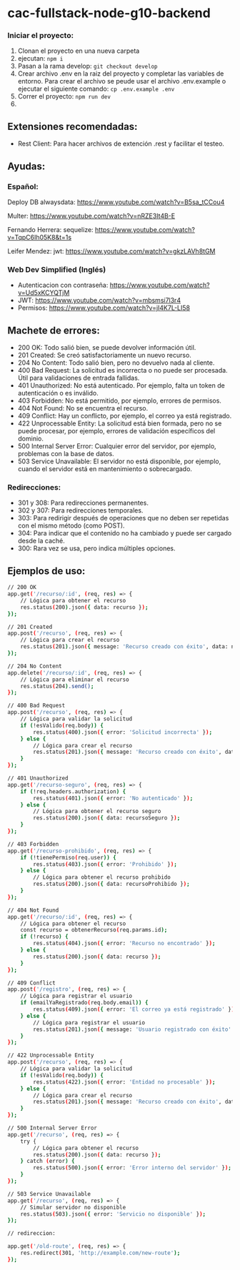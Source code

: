 # cac-fullstack-node-g10-backend

### Iniciar el proyecto:

1. Clonan el proyecto en una nueva carpeta
2. ejecutan: `npm i`
3. Pasan a la rama develop: `git checkout develop`
4. Crear archivo .env en la raiz del proyecto y completar las variables de entorno. Para crear el archivo se peude usar el archivo .env.example o ejecutar el siguiente comando: `cp .env.example .env`
5. Correr el proyecto: `npm run dev`
6. 



## Extensiones recomendadas:

- Rest Client: Para hacer archivos de extención .rest y facilitar el testeo.


## Ayudas: 

### Español:

Deploy DB alwaysdata: https://www.youtube.com/watch?v=B5sa_tCCou4

Multer: https://www.youtube.com/watch?v=nRZE3It4B-E

Fernando Herrera:
sequelize: https://www.youtube.com/watch?v=TqpC6Ih05K8&t=1s

Leifer Mendez:
jwt: https://www.youtube.com/watch?v=gkzLAVh8tGM


### Web Dev Simplified (Inglés)

- Autenticacion con contraseña: https://www.youtube.com/watch?v=Ud5xKCYQTjM
- JWT: https://www.youtube.com/watch?v=mbsmsi7l3r4
- Permisos: https://www.youtube.com/watch?v=jI4K7L-LI58 

## Machete de errores:

* 200 OK: Todo salió bien, se puede devolver información útil.
* 201 Created: Se creó satisfactoriamente un nuevo recurso.
* 204 No Content: Todo salió bien, pero no devuelvo nada al cliente.
* 400 Bad Request: La solicitud es incorrecta o no puede ser procesada. Útil para validaciones de entrada fallidas.
* 401 Unauthorized: No está autenticado. Por ejemplo, falta un token de autenticación o es inválido.
* 403 Forbidden: No está permitido, por ejemplo, errores de permisos.
* 404 Not Found: No se encuentra el recurso.
* 409 Conflict: Hay un conflicto, por ejemplo, el correo ya está registrado.
* 422 Unprocessable Entity: La solicitud está bien formada, pero no se puede procesar, por ejemplo, errores de validación específicos del dominio.
* 500 Internal Server Error: Cualquier error del servidor, por ejemplo, problemas con la base de datos.
* 503 Service Unavailable: El servidor no está disponible, por ejemplo, cuando el servidor está en mantenimiento o sobrecargado.

### Redirecciones:

* 301 y 308: Para redirecciones permanentes.
* 302 y 307: Para redirecciones temporales.
* 303: Para redirigir después de operaciones que no deben ser repetidas con el mismo método (como POST).
* 304: Para indicar que el contenido no ha cambiado y puede ser cargado desde la caché.
* 300: Rara vez se usa, pero indica múltiples opciones.

## Ejemplos de uso:

```bash 
// 200 OK
app.get('/recurso/:id', (req, res) => {
    // Lógica para obtener el recurso
    res.status(200).json({ data: recurso });
});

// 201 Created
app.post('/recurso', (req, res) => {
    // Lógica para crear el recurso
    res.status(201).json({ message: 'Recurso creado con éxito', data: nuevoRecurso });
});

// 204 No Content
app.delete('/recurso/:id', (req, res) => {
    // Lógica para eliminar el recurso
    res.status(204).send();
});

// 400 Bad Request
app.post('/recurso', (req, res) => {
    // Lógica para validar la solicitud
    if (!esValido(req.body)) {
        res.status(400).json({ error: 'Solicitud incorrecta' });
    } else {
        // Lógica para crear el recurso
        res.status(201).json({ message: 'Recurso creado con éxito', data: nuevoRecurso });
    }
});

// 401 Unauthorized
app.get('/recurso-seguro', (req, res) => {
    if (!req.headers.authorization) {
        res.status(401).json({ error: 'No autenticado' });
    } else {
        // Lógica para obtener el recurso seguro
        res.status(200).json({ data: recursoSeguro });
    }
});

// 403 Forbidden
app.get('/recurso-prohibido', (req, res) => {
    if (!tienePermiso(req.user)) {
        res.status(403).json({ error: 'Prohibido' });
    } else {
        // Lógica para obtener el recurso prohibido
        res.status(200).json({ data: recursoProhibido });
    }
});

// 404 Not Found
app.get('/recurso/:id', (req, res) => {
    // Lógica para obtener el recurso
    const recurso = obtenerRecurso(req.params.id);
    if (!recurso) {
        res.status(404).json({ error: 'Recurso no encontrado' });
    } else {
        res.status(200).json({ data: recurso });
    }
});

// 409 Conflict
app.post('/registro', (req, res) => {
    // Lógica para registrar el usuario
    if (emailYaRegistrado(req.body.email)) {
        res.status(409).json({ error: 'El correo ya está registrado' });
    } else {
        // Lógica para registrar el usuario
        res.status(201).json({ message: 'Usuario registrado con éxito' });
    }
});

// 422 Unprocessable Entity
app.post('/recurso', (req, res) => {
    // Lógica para validar la solicitud
    if (!esValido(req.body)) {
        res.status(422).json({ error: 'Entidad no procesable' });
    } else {
        // Lógica para crear el recurso
        res.status(201).json({ message: 'Recurso creado con éxito', data: nuevoRecurso });
    }
});

// 500 Internal Server Error
app.get('/recurso', (req, res) => {
    try {
        // Lógica para obtener el recurso
        res.status(200).json({ data: recurso });
    } catch (error) {
        res.status(500).json({ error: 'Error interno del servidor' });
    }
});

// 503 Service Unavailable
app.get('/recurso', (req, res) => {
    // Simular servidor no disponible
    res.status(503).json({ error: 'Servicio no disponible' });
});

// redireccion:

app.get('/old-route', (req, res) => {
    res.redirect(301, 'http://example.com/new-route');
});


```
